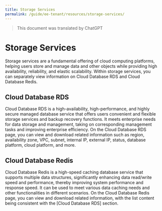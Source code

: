 ```yaml
---
title: Storage Services
permalink: /guide/ee-tenant/resources/storage-services/
---
```


> This document was translated by ChatGPT

# Storage Services

Storage services are a fundamental offering of cloud computing platforms, helping users store and manage data and other objects while providing high availability, reliability, and elastic scalability. Within storage services, you can separately view information on Cloud Database RDS and Cloud Database Redis.

## Cloud Database RDS

Cloud Database RDS is a high-availability, high-performance, and highly secure managed database service that offers users convenient and flexible storage services and backup recovery functions. It meets enterprise needs for data storage and management, taking on corresponding management tasks and improving enterprise efficiency. On the Cloud Database RDS page, you can view and download related information such as region, availability zone, VPC, subnet, internal IP, external IP, status, database platform, cloud platform, and more.

## Cloud Database Redis

Cloud Database Redis is a high-speed caching database service that supports multiple data structures, significantly enhancing data read/write speed and performance, thereby improving system performance and response speed. It can be used to meet various data caching needs and other functionalities in different scenarios. On the Cloud Database Redis page, you can view and download related information, with the list content being consistent with the [Cloud Database RDS] section.